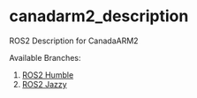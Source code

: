 # canadarm2_description
ROS2 Description for CanadaARM2

Available Branches:

1. [ROS2 Humble](https://github.com/1412kauti/canadarm2_description/tree/ros2-humble)
2. [ROS2 Jazzy](https://github.com/1412kauti/canadarm2_description/tree/ros2-jazzy)
